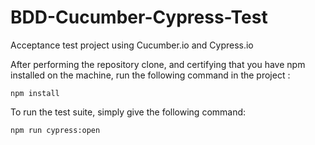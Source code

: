 # BDD-Cucumber-Cypress-Test
Acceptance test project using Cucumber.io and Cypress.io

After performing the repository clone, and certifying that you have npm installed on the machine, run the following command in the project <root>:
  
```
npm install

```

To run the test suite, simply give the following command:

```
npm run cypress:open

```
